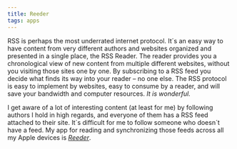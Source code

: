 ```yaml
---
title: Reeder
tags: apps
---
```

RSS is perhaps the most underrated internet  protocol. It´s an easy way to have content from very different authors and websites organized and presented in a single place, the RSS Reader. The reader provides you a chronological view of new content from multiple different websites, without you visiting those sites one by one. By subscribing to a RSS feed you decide what finds its way into your reader  – no one else. The RSS protocol is easy to implement by websites, easy to consume by a reader, and will save your bandwidth and computer resources. *It is wonderful.*

I get aware of a lot of interesting content (at least for me) by following authors I hold in high regards, and everyone of them has a RSS feed attached to their site. It´s difficult for me to follow someone who doesn´t have a feed. My app for reading and synchronizing those feeds across all my Apple devices is [<cite>Reeder</cite>](https://reederapp.com). 